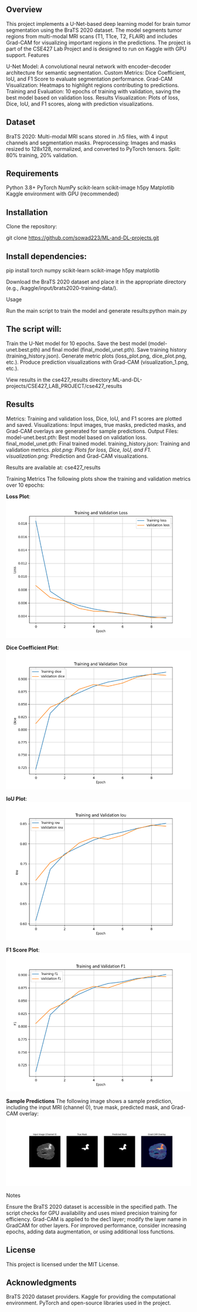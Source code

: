 
## Overview
This project implements a U-Net-based deep learning model for brain tumor segmentation using the BraTS 2020 dataset. The model segments tumor regions from multi-modal MRI scans (T1, T1ce, T2, FLAIR) and includes Grad-CAM for visualizing important regions in the predictions. The project is part of the CSE427 Lab Project and is designed to run on Kaggle with GPU support.
Features

U-Net Model: A convolutional neural network with encoder-decoder architecture for semantic segmentation.
Custom Metrics: Dice Coefficient, IoU, and F1 Score to evaluate segmentation performance.
Grad-CAM Visualization: Heatmaps to highlight regions contributing to predictions.
Training and Evaluation: 10 epochs of training with validation, saving the best model based on validation loss.
Results Visualization: Plots of loss, Dice, IoU, and F1 scores, along with prediction visualizations.

## Dataset

BraTS 2020: Multi-modal MRI scans stored in .h5 files, with 4 input channels and segmentation masks.
Preprocessing: Images and masks resized to 128x128, normalized, and converted to PyTorch tensors.
Split: 80% training, 20% validation.

## Requirements

Python 3.8+
PyTorch
NumPy
scikit-learn
scikit-image
h5py
Matplotlib
Kaggle environment with GPU (recommended)

## Installation

Clone the repository: 

git clone https://github.com/sowad223/ML-and-DL-projects.git



## Install dependencies:

pip install torch numpy scikit-learn scikit-image h5py matplotlib


Download the BraTS 2020 dataset and place it in the appropriate directory (e.g., /kaggle/input/brats2020-training-data/).

Usage

Run the main script to train the model and generate results:python main.py


## The script will:
Train the U-Net model for 10 epochs.
Save the best model (model-unet.best.pth) and final model (final_model_unet.pth).
Save training history (training_history.json).
Generate metric plots (loss_plot.png, dice_plot.png, etc.).
Produce prediction visualizations with Grad-CAM (visualization_1.png, etc.).


View results in the cse427_results directory:ML-and-DL-projects/CSE427_LAB_PROJECT/cse427_results



## Results

Metrics: Training and validation loss, Dice, IoU, and F1 scores are plotted and saved.
Visualizations: Input images, true masks, predicted masks, and Grad-CAM overlays are generated for sample predictions.
Output Files:
model-unet.best.pth: Best model based on validation loss.
final_model_unet.pth: Final trained model.
training_history.json: Training and validation metrics.
*_plot.png: Plots for loss, Dice, IoU, and F1.
visualization_*.png: Prediction and Grad-CAM visualizations.


Results are available at: cse427_results

Training Metrics
The following plots show the training and validation metrics over 10 epochs:

**Loss Plot**:
  ![Loss Plot](https://github.com/sowad223/ML-and-DL-projects/blob/main/CSE427_LAB_PROJECT/cse427_results/loss_plot.png)

**Dice Coefficient Plot**:
  ![Dice Plot](https://raw.githubusercontent.com/sowad223/ML-and-DL-projects/main/CSE427_LAB_PROJECT/cse427_results/dice_plot.png)

**IoU Plot**:
  ![IoU Plot](https://github.com/sowad223/ML-and-DL-projects/blob/main/CSE427_LAB_PROJECT/cse427_results/iou_plot.png)

**F1 Score Plot**:
  ![F1 Score Plot](https://github.com/sowad223/ML-and-DL-projects/blob/main/CSE427_LAB_PROJECT/cse427_results/f1_plot.png)


**Sample Predictions**
The following image shows a sample prediction, including the input MRI (channel 0), true mask, predicted mask, and Grad-CAM overlay:
  ![Vizualization of Prediction](https://github.com/sowad223/ML-and-DL-projects/blob/main/CSE427_LAB_PROJECT/cse427_results/visualization_1.png)




Notes

Ensure the BraTS 2020 dataset is accessible in the specified path.
The script checks for GPU availability and uses mixed precision training for efficiency.
Grad-CAM is applied to the dec1 layer; modify the layer name in GradCAM for other layers.
For improved performance, consider increasing epochs, adding data augmentation, or using additional loss functions.

## License
This project is licensed under the MIT License.
## Acknowledgments

BraTS 2020 dataset providers.
Kaggle for providing the computational environment.
PyTorch and open-source libraries used in the project.


